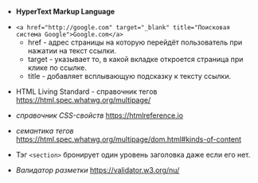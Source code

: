 - **HyperText Markup Language**

* `<a href="http://google.com" target="_blank" title="Поисковая система Google">Google.com</a>`
  - href - адрес страницы на которую перейдёт пользователь при нажатии на текст
    ссылки.
  - target - указывает то, в какой вкладке откроется страница при клике по
    ссылке.
  - title - добавляет всплывающую подсказку к тексту ссылки.

- HTML Living Standard - справочник тегов
  https://html.spec.whatwg.org/multipage/

- _справочник CSS-свойств_ https://htmlreference.io

- _семантика тегов_
  https://html.spec.whatwg.org/multipage/dom.html#kinds-of-content

- Тэг `<section>` бронирует один уровень заголовка даже если его нет.

- _Валидатор разметки_ https://validator.w3.org/nu/
